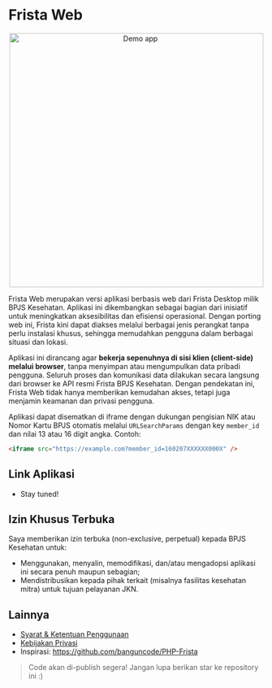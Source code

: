 # Frista Web

<p align="center">
 <img src="https://github.com/user-attachments/assets/c82422f6-836d-460e-90fd-fbb3107cbdbe" width="500" alt="Demo app" />
</p> 

Frista Web merupakan versi aplikasi berbasis web dari Frista Desktop milik BPJS Kesehatan. Aplikasi ini dikembangkan sebagai bagian dari inisiatif untuk meningkatkan aksesibilitas dan efisiensi operasional. Dengan porting web ini, Frista kini dapat diakses melalui berbagai jenis perangkat tanpa perlu instalasi khusus, sehingga memudahkan pengguna dalam berbagai situasi dan lokasi.

Aplikasi ini dirancang agar **bekerja sepenuhnya di sisi klien (client-side) melalui browser**, tanpa menyimpan atau mengumpulkan data pribadi pengguna. Seluruh proses dan komunikasi data dilakukan secara langsung dari browser ke API resmi Frista BPJS Kesehatan. Dengan pendekatan ini, Frista Web tidak hanya memberikan kemudahan akses, tetapi juga menjamin keamanan dan privasi pengguna.

Aplikasi dapat disematkan di iframe dengan dukungan pengisian NIK atau Nomor Kartu BPJS otomatis melalui `URLSearchParams` dengan key `member_id` dan nilai 13 atau 16 digit angka. Contoh:

```html
<iframe src="https://example.com?member_id=160207XXXXXX000X" />
```

## Link Aplikasi

* Stay tuned!

## Izin Khusus Terbuka
Saya memberikan izin terbuka (non-exclusive, perpetual) kepada BPJS Kesehatan untuk:
* Menggunakan, menyalin, memodifikasi, dan/atau mengadopsi aplikasi ini secara penuh maupun sebagian;
* Mendistribusikan kepada pihak terkait (misalnya fasilitas kesehatan mitra) untuk tujuan pelayanan JKN.

## Lainnya
* [Syarat & Ketentuan Penggunaan](./TERMS-OF-USE.md)
* [Kebijakan Privasi](./PRIVACY-POLICY.md)
* Inspirasi: https://github.com/banguncode/PHP-Frista

> Code akan di-publish segera! Jangan lupa berikan star ke repository ini :)

